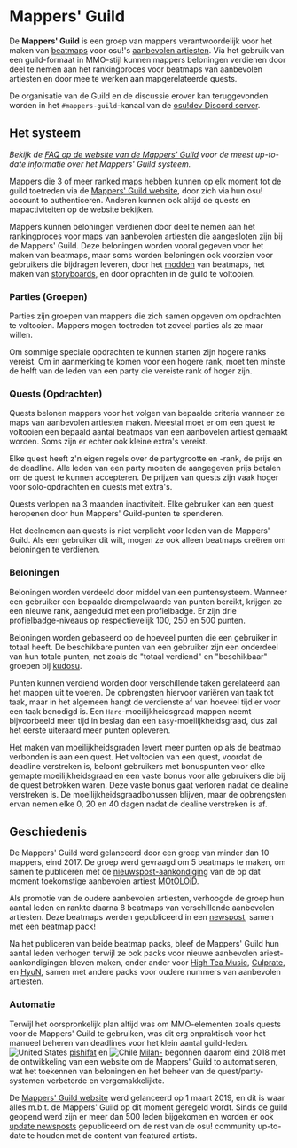 # Mappers' Guild

De **Mappers' Guild** is een groep van mappers verantwoordelijk voor het maken van [beatmaps](/wiki/Beatmaps) voor osu!'s [aanbevolen artiesten](/wiki/Featured_Artists). Via het gebruik van een guild-formaat in MMO-stijl kunnen mappers beloningen verdienen door deel te nemen aan het rankingproces voor beatmaps van aanbevolen artiesten en door mee te werken aan mapgerelateerde quests.

De organisatie van de Guild en de discussie erover kan teruggevonden worden in het `#mappers-guild`-kanaal van de [osu!dev Discord server](https://discord.gg/ppy).

## Het systeem

*Bekijk de [FAQ op de website van de Mappers' Guild](https://mappersguild.com/faq) voor de meest up-to-date informatie over het Mappers' Guild systeem.*

Mappers die 3 of meer ranked maps hebben kunnen op elk moment tot de guild toetreden via de [Mappers' Guild website](https://mappersguild.com/), door zich via hun osu! account to authenticeren. Anderen kunnen ook altijd de quests en mapactiviteiten op de website bekijken.

Mappers kunnen beloningen verdienen door deel te nemen aan het rankingproces voor maps van aanbevolen artiesten die aangesloten zijn bij de Mappers' Guild. Deze beloningen worden vooral gegeven voor het maken van beatmaps, maar soms worden beloningen ook voorzien voor gebruikers die bijdragen leveren, door het [modden](/wiki/Modding) van beatmaps, het maken van [storyboards](/wiki/Storyboards), en door oprachten in de guild te voltooien.

### Parties (Groepen)

Parties zijn groepen van mappers die zich samen opgeven om opdrachten te voltooien. Mappers mogen toetreden tot zoveel parties als ze maar willen.

Om sommige speciale opdrachten te kunnen starten zijn hogere ranks vereist. Om in aanmerking te komen voor een hogere rank, moet ten minste de helft van de leden van een party die vereiste rank of hoger zijn.

### Quests (Opdrachten)

Quests belonen mappers voor het volgen van bepaalde criteria wanneer ze maps van aanbevolen artiesten maken. Meestal moet er om een quest te voltooien een bepaald aantal beatmaps van een aanbovelen artiest gemaakt worden. Soms zijn er echter ook kleine extra's vereist.

Elke quest heeft z'n eigen regels over de partygrootte en -rank, de prijs en de deadline. Alle leden van een party moeten de aangegeven prijs betalen om de quest te kunnen accepteren. De prijzen van quests zijn vaak hoger voor solo-opdrachten en quests met extra's.

Quests verlopen na 3 maanden inactiviteit. Elke gebruiker kan een quest heropenen door hun Mappers' Guild-punten te spenderen.

Het deelnemen aan quests is niet verplicht voor leden van de Mappers' Guild. Als een gebruiker dit wilt, mogen ze ook alleen beatmaps creëren om beloningen te verdienen.

### Beloningen

Beloningen worden verdeeld door middel van een puntensysteem. Wanneer een gebruiker een bepaalde drempelwaarde van punten bereikt, krijgen ze een nieuwe rank, aangeduid met een profielbadge. Er zijn drie profielbadge-niveaus op respectievelijk 100, 250 en 500 punten.

Beloningen worden gebaseerd op de hoeveel punten die een gebruiker in totaal heeft. De beschikbare punten van een gebruiker zijn een onderdeel van hun totale punten, net zoals de "totaal verdiend" en "beschikbaar" groepen bij [kudosu](/wiki/Modding/Kudosu).

Punten kunnen verdiend worden door verschillende taken gerelateerd aan het mappen uit te voeren. De opbrengsten hiervoor variëren van taak tot taak, maar in het algemeen hangt de verdienste af van hoeveel tijd er voor een taak benodigd is. Een `Hard`-moeilijkheidsgraad mappen neemt bijvoorbeeld meer tijd in beslag dan een `Easy`-moeilijkheidsgraad, dus zal het eerste uiteraard meer punten opleveren.

Het maken van moeilijkheidsgraden levert meer punten op als de beatmap verbonden is aan een quest. Het voltooien van een quest, voordat de deadline verstreken is, beloont gebruikers met bonuspunten voor elke gemapte moeilijkheidsgraad en een vaste bonus voor alle gebruikers die bij de quest betrokken waren. Deze vaste bonus gaat verloren nadat de dealine verstreken is. De moeilijkheidsgraadbonussen blijven, maar de opbrengsten ervan nemen elke 0, 20 en 40 dagen nadat de dealine verstreken is af.

## Geschiedenis

De Mappers' Guild werd gelanceerd door een groep van minder dan 10 mappers, eind 2017. De groep werd gevraagd om 5 beatmaps te maken, om samen te publiceren met de [nieuwspost-aankondiging](https://osu.ppy.sh/home/news/2017-11-07-new-featured-artist-motoloid) van de op dat moment toekomstige aanbevolen artiest [MOtOLOiD](https://osu.ppy.sh/beatmaps/artists/19).

Als promotie van de oudere aanbevolen artiesten, verhoogde de groep hun aantal leden en rankte daarna 8 beatmaps van verschillende aanbevolen artiesten. Deze beatmaps werden gepubliceerd in een [newspost](https://osu.ppy.sh/home/news/2018-03-17-new-mappers-guild-pack-release), samen met een beatmap pack!

Na het publiceren van beide beatmap packs, bleef de Mappers' Guild hun aantal leden verhogen terwijl ze ook packs voor nieuwe aanbevolen ariest-aankondigingen bleven maken, onder ander voor [High Tea Music](https://osu.ppy.sh/home/news/2018-08-13-new-featured-artist-high-tea-music), [Culprate](https://osu.ppy.sh/home/news/2018-11-21-new-featured-artist-culprate), en [HyuN](https://osu.ppy.sh/beatmaps/artists/33), samen met andere packs voor oudere nummers van aanbevolen artiesten.

### Automatie

Terwijl het oorspronkelijk plan altijd was om MMO-elementen zoals quests voor de Mappers' Guild te gebruiken, was dit erg onpraktisch voor het manueel beheren van deadlines voor het klein aantal guild-leden. ![][flag_US] [pishifat](https://osu.ppy.sh/users/3178418) en ![][flag_CL] [Milan-](https://osu.ppy.sh/users/1052994) begonnen daarom eind 2018 met de ontwikkeling van een website om de Mappers' Guild to automatiseren, wat het toekennen van beloningen en het beheer van de quest/party-systemen verbeterde en vergemakkelijkte.

De [Mappers' Guild website](https://mappersguild.com/) werd gelanceerd op 1 maart 2019, en dit is waar alles m.b.t. de Mappers' Guild op dit moment geregeld wordt. Sinds de guild geopend werd zijn er meer dan 500 leden bijgekomen en worden er ook [update newsposts](https://osu.ppy.sh/home/news/2019-11-29-featured-artist-beatmap-updates-from-the-mappers-guild) gepubliceerd om de rest van de osu! community up-to-date te houden met de content van featured artists.

[flag_CL]: /wiki/shared/flag/CL.gif "Chile"
[flag_US]: /wiki/shared/flag/US.gif "United States"
